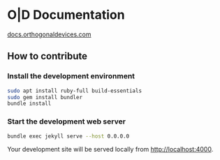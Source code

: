 # O\|D Documentation

[docs.orthogonaldevices.com](https://docs.orthogonaldevices.com)

## How to contribute

### Install the development environment

```bash
sudo apt install ruby-full build-essentials
sudo gem install bundler
bundle install
```

### Start the development web server

```bash
bundle exec jekyll serve --host 0.0.0.0
```

Your development site will be served locally from [http://localhost:4000](http://localhost:4000).

